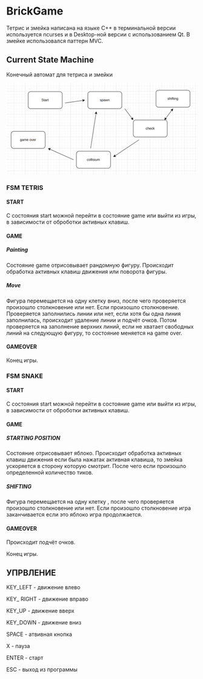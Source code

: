 # BrickGame

Тетрис и змейка написана на языке С++ в терминальной версии используется ncurses и в Desktop-ной версии с использованием Qt. В змейке использовался паттерн MVC.

## Current State Machine

Конечный автомат для тетриса и змейки

![FSM](image/image.png)

### FSM TETRIS

#### START

С состояния start можной перейти в состояние game или выйти из игры, в зависимости от оброботки активных клавиш.

#### GAME

##### Painting
Состояние game отрисовывает рандомную фигуру.
Происходит обработка активных клавиш движения или поворота фигуры.
##### Move
Фигура перемещается на одну клетку вниз, после чего проверяется произошло столкновение или нет. Если произошло столкновение.
Проверяется заполнились линии или нет, если хотя бы одна линия заполнилась, происходит удаление линии и подчёт очков. Потом проверяется на заполнение верхних линий, если не хватает свободных линий на следующую фигуру, то состояние меняется на game over.

#### GAMEOVER

Конец игры.

### FSM SNAKE

#### START

С состояния start можной перейти в состояние game или выйти из игры, в зависимости от оброботки активных клавиш.

#### GAME
##### STARTING POSITION
Состояние отрисовывает яблоко. Происходит обработка активных клавиш движения если была нажатак активная клавиша, то змейка ускоряется в сторону которую смотрит. После чего если произошло определенной количество тиков.

##### SHIFTING

Фигура перемещается на одну клетку , после чего проверяется произошло столкновение или нет. Если произошло столкновение игра заканчивается если это яблоко игра продолжается.

#### GAMEOVER
 Происходит подчёт очков.


Конец игры.


## УПРВЛЕНИЕ

KEY_LEFT - движение влево

KEY_ RIGHT - движение вправо

KEY_UP - движение вверх

KEY_DOWN - движение вниз

SPACE - атвивная кнопка

X - пауза

ENTER - старт

ESC - выход из программы